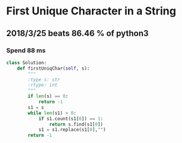# First Unique Character in a String

## 2018/3/25 beats 86.46 % of python3
### Spend 88 ms
```python
class Solution:
    def firstUniqChar(self, s):
        """
        :type s: str
        :rtype: int
        """
        if len(s) == 0:
            return -1
        s1 = s
        while len(s1) > 0:
            if s1.count(s1[0]) == 1:
                return s.find(s1[0])
            s1 = s1.replace(s1[0],"")
        return -1
```
